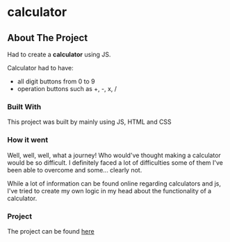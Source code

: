 # calculator

<!-- ABOUT THE PROJECT -->
## About The Project
Had to create a **calculator** using JS.

Calculator had to have:
* all digit buttons from 0 to 9
* operation buttons such as +, -, x, /

### Built With
This project was built by mainly using JS, HTML and CSS

### How it went
Well, well, well, what a journey! Who would've thought making a calculator would be so difficult.
I definitely faced a lot of difficulties some of them I've been able to overcome and some... clearly not.

While a lot of information can be found online regarding calculators and js, I've tried to create my own logic in my head
about the functionality of a calculator. 

### Project
The project can be found [here](https://github.com/denababaie/calculator)
